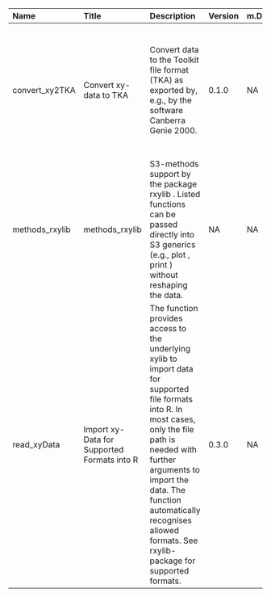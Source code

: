 

| Name           | Title                                       | Description                                                                                                                                                                                                                                                                                        | Version | m.Date | m.Time | Author                                                                                                                                                      | Citation                                                                                                                                                                                                                                                       |
|:---------------|:--------------------------------------------|:---------------------------------------------------------------------------------------------------------------------------------------------------------------------------------------------------------------------------------------------------------------------------------------------------|:--------|:-------|:-------|:------------------------------------------------------------------------------------------------------------------------------------------------------------|:---------------------------------------------------------------------------------------------------------------------------------------------------------------------------------------------------------------------------------------------------------------|
| convert_xy2TKA | Convert xy-data to TKA                      | Convert data to the Toolkit file format (TKA) as exported by, e.g., by the software Canberra Genie 2000.                                                                                                                                                                                           | 0.1.0   | NA     | NA     | Sebastian Kreutzer, IRAMAT-CRP2A, Université Bordeaux Montaigne (France) -                                                                               | Kreutzer, S., 2020. convert_xy2TKA(): Convert xy-data to TKA. Function version 0.1.0. In: Kreutzer, S., Friedrich, J., 2020. rxylib: Import XY-Data into R . R package version 0.2.5.9000-39. https://github.com/R-Lum/rxylib                                  |
| methods_rxylib | methods_rxylib                              | S3-methods support by the package  rxylib . Listed functions can be passed directly into S3 generics (e.g.,  plot ,  print ) without reshaping the data.                                                                                                                                           | NA      | NA     | NA     | NA                                                                                                                                                          | NA                                                                                                                                                                                                                                                             |
| read_xyData    | Import xy-Data for Supported Formats into R | The function provides access to the underlying  xylib  to import data for supported file formats into R. In most cases, only the file path is needed with further arguments to import the data. The function automatically recognises allowed formats. See  rxylib-package  for supported formats. | 0.3.0   | NA     | NA     | Sebastian Kreutzer, IRAMAT-CRP2A, UMR 5060, CNRS - Université Bordeaux Montaigne (France), Johannes Friedrich, -  University of Bayreuth (Germany) -  | Kreutzer, S., Friedrich, J., 2020. read_xyData(): Import xy-Data for Supported Formats into R. Function version 0.3.0. In: Kreutzer, S., Friedrich, J., 2020. rxylib: Import XY-Data into R . R package version 0.2.5.9000-39. https://github.com/R-Lum/rxylib |

